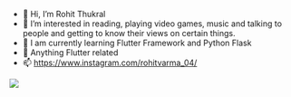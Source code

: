 - 👋 Hi, I’m Rohit Thukral
- 👀 I’m interested in reading, playing video games, music and talking to people and getting to know their views on certain things.
- 🌱 I am currently learning Flutter Framework and Python Flask
- 💞️ Anything Flutter related
- 📫 https://www.instagram.com/rohitvarma_04/

<img align="center" src="https://github-readme-stats.vercel.app/api/<CARD_TYPE>/?username=<USERNAME>&theme=<THEME_NAME>" />


<!---
Enigma04/Enigma04 is a ✨ special ✨ repository because its `README.md` (this file) appears on your GitHub profile.
You can click the Preview link to take a look at your changes.
--->
